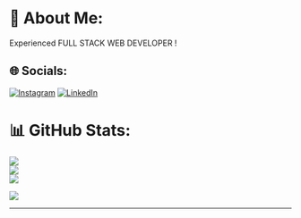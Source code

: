 
# 💫 About Me:

Experienced FULL STACK WEB DEVELOPER ! 

## 🌐 Socials:
[![Instagram](https://img.shields.io/badge/Instagram-%23E4405F.svg?logo=Instagram&logoColor=white)](https://instagram.com/itz_me_alwiii) [![LinkedIn](https://img.shields.io/badge/LinkedIn-%230077B5.svg?logo=linkedin&logoColor=white)](https://linkedin.com/in/alwin-antony-5227971b8) 


# 📊 GitHub Stats:
![](https://github-readme-stats.vercel.app/api?username=alwinantony29&theme=dark&hide_border=true&include_all_commits=false&count_private=false)<br/>
![](https://github-readme-streak-stats.herokuapp.com/?user=alwinantony29&theme=dark&hide_border=true)<br/>
![](https://github-readme-stats.vercel.app/api/top-langs/?username=alwinantony29&theme=dark&hide_border=true&include_all_commits=false&count_private=false&layout=compact)

![](https://quotes-github-readme.vercel.app/api?type=horizontal&theme=radical)

---

<!-- Proudly created with GPRM ( https://gprm.itsvg.in ) -->

